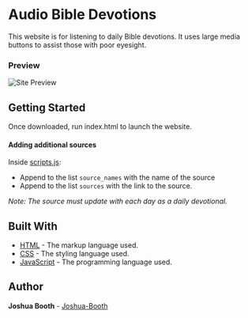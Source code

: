 # Audio Bible Devotions
This website is for listening to daily Bible devotions. It uses large media buttons to assist those with poor eyesight.

### Preview

![Site Preview](https://bobandtricia.nz/preview.png "Site Preview")

## Getting Started

Once downloaded, run index.html to launch the website.


#### Adding additional sources

Inside [scripts.js](scripts.js):

* Append to the list ```source_names``` with the name of the source
* Append to the list ```sources``` with the link to the source.

*Note: The source must update with each day as a daily devotional.*

## Built With

* [HTML](https://developer.mozilla.org/en-US/docs/Web/HTML) - The markup language used.
* [CSS](https://developer.mozilla.org/en-US/docs/Web/CSS) - The styling language used.
* [JavaScript](https://developer.mozilla.org/en-US/docs/Web/JavaScript) - The programming language used.


## Author

**Joshua Booth** - [Joshua-Booth](https://github.com/Joshua-Booth)
